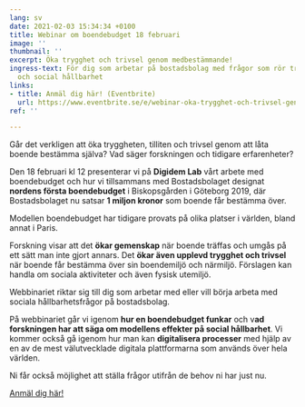```yaml
---
lang: sv
date: 2021-02-03 15:34:34 +0100
title: Webinar om boendebudget 18 februari
image: ''
thumbnail: ''
excerpt: Öka trygghet och trivsel genom medbestämmande!
ingress-text: För dig som arbetar på bostadsbolag med frågor som rör trygghet, trivsel
  och social hållbarhet
links:
- title: Anmäl dig här! (Eventbrite)
  url: https://www.eventbrite.se/e/webinar-oka-trygghet-och-trivsel-genom-medbestammande-biljetter-139652653847
ref: ''

---
```

Går det verkligen att öka tryggheten, tilliten och trivsel genom att låta boende bestämma själva? Vad säger forskningen och tidigare erfarenheter?

Den 18 februari kl 12 presenterar vi på **Digidem Lab** vårt arbete med boendebudget och hur vi tillsammans med Bostadsbolaget designat **nordens första boendebudget** i Biskopsgården i Göteborg 2019, där Bostadsbolaget nu satsar **1 miljon kronor** som boende får bestämma över.

Modellen boendebudget har tidigare provats på olika platser i världen, bland annat i Paris.

Forskning visar att det **ökar gemenskap** när boende träffas och umgås på ett sätt man inte gjort annars. Det **ökar även upplevd trygghet och trivsel** när boende får bestämma över sin boendemiljö och närmiljö. Förslagen kan handla om sociala aktiviteter och även fysisk utemiljö.

Webbinariet riktar sig till dig som arbetar med eller vill börja arbeta med sociala hållbarhetsfrågor på bostadsbolag.

På webbinariet går vi igenom **hur en boendebudget funkar** och v**ad forskningen har att säga om modellens effekter på social hållbarhet**. Vi kommer också gå igenom hur man kan **digitalisera processer** med hjälp av en av de mest välutvecklade digitala plattformarna som används över hela världen.

Ni får också möjlighet att ställa frågor utifrån de behov ni har just nu.

[Anmäl dig här!](https://www.eventbrite.se/e/webinar-oka-trygghet-och-trivsel-genom-medbestammande-biljetter-139652653847 "Anmäl dig här!")